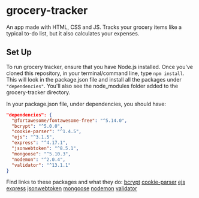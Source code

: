 # grocery-tracker
An app made with HTML, CSS and JS. Tracks your grocery items like a typical to-do list, but it also calculates your expenses.

## Set Up
To run grocery tracker, ensure that you have Node.js installed. Once you've cloned this repository, in your terminal/command line, type `npm install`. This will look in the package.json file and install all the packages under `"dependencies"`. You'll also see the node_modules folder added to the grocery-tracker directory. 

In your package.json file, under dependencies, you should have:
```json
"dependencies": {
  "@fortawesome/fontawesome-free": "^5.14.0",
  "bcrypt": "^5.0.0",
  "cookie-parser": "^1.4.5",
  "ejs": "^3.1.5",
  "express": "^4.17.1",
  "jsonwebtoken": "^8.5.1",
  "mongoose": "^5.10.3",
  "nodemon": "^2.0.4",
  "validator": "^13.1.1"
}
```

Find links to these packages and what they do:
[bcrypt](https://github.com/kelektiv/node.bcrypt.js#readme)
[cookie-parser](https://github.com/expressjs/cookie-parser#readme)
[ejs](https://ejs.co/)
[express](https://expressjs.com/)
[jsonwebtoken](https://jwt.io/)
[mongoose](https://mongoosejs.com/)
[nodemon](https://nodemon.io/)
[validator](https://github.com/validatorjs/validator.js)